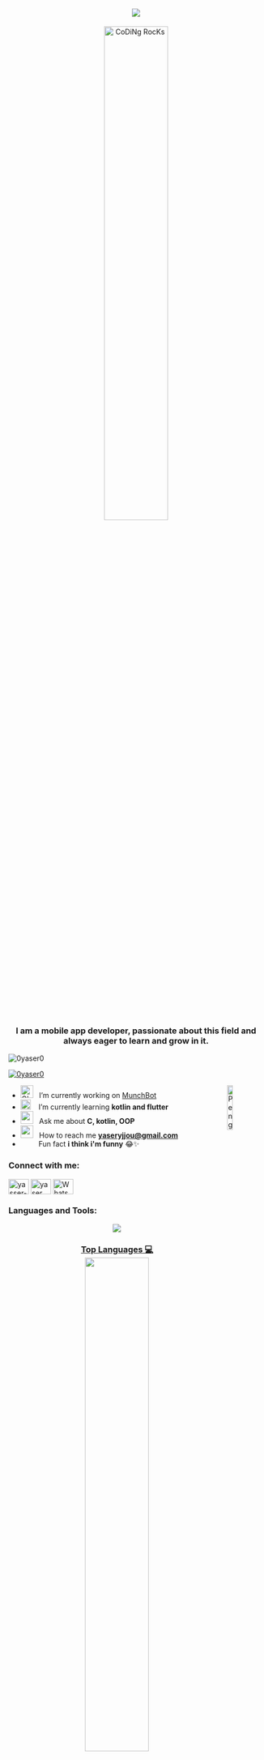<h1 align="center">
    <img src="https://readme-typing-svg.herokuapp.com/?font=Righteous&size=35&color=002F94&center=true&vCenter=true&width=500&height=70&duration=4000&pause=1000&lines=Hello+Coders!+✨;+I'm+Yaser+Yjjou+|+λύκος;" />
</h1>
<div align="center" width="50">
<img src="https://github.com/SP-XD/SP-XD/blob/main/images/dev-working_rounded.gif?raw=true" href="https://github.com/sp-xd" alt="CoDiNg RocKs"  width="50%"/><br> 
<div/>
<h3 align="center">I am a mobile app developer, passionate about this field and always eager to learn and grow in it.</h3>

<p align="left"> <img src="https://komarev.com/ghpvc/?username=0yaser0&label=Profile%20views&color=0e75b6&style=flat" alt="0yaser0" /> </p>

<p align="left"> <a href="https://github.com/ryo-ma/github-profile-trophy"><img src="https://github-profile-trophy.vercel.app/?username=0yaser0" alt="0yaser0" /></a> </p>

<div align="left">

-  <img alt="GIF" src="https://github.com/SP-XD/SP-XD/blob/main/images/Developer.gif" width="25" /> &nbsp; I’m currently working on [MunchBot](https://github.com/0yaser0/MunchBotApp) <img align="right" src="https://raw.githubusercontent.com/Tarikul-Islam-Anik/Animated-Fluent-Emojis/master/Emojis/Animals/Penguin.png" alt="Penguin" width="15%" /><br>
- <img src="https://github.com/SP-XD/SP-XD/blob/main/images/hyperkitty.gif?raw=true" width="20" />&nbsp;&nbsp;&nbsp; I’m currently learning **kotlin and flutter** <br>
- <img src="https://github.com/SP-XD/SP-XD/blob/main/images/message.gif?raw=true" width="25" />&nbsp;&nbsp; Ask me about **C, kotlin, OOP** <br>
- <img src="https://github.com/SP-XD/SP-XD/blob/main/images/letterbox.gif?raw=true" width="25" /> &nbsp; How to reach me **yaseryjjou@gmail.com**<br>
- &nbsp;&nbsp;<img src="https://github.com/SP-XD/SP-XD/blob/main/images/lightning.gif?raw=true" width="12" />&nbsp;&nbsp;&nbsp;&nbsp;Fun fact **i think i'm funny** 😂✨<br>


<div/>
<h3 align="left">Connect with me:</h3>
<p align="left">  
<a href="https://linkedin.com/in/yasser-yjjou" target="blank"><img align="center" src="https://raw.githubusercontent.com/rahuldkjain/github-profile-readme-generator/master/src/images/icons/Social/linked-in-alt.svg" alt="yasser-yjjou" height="30" width="40" /></a>   
<a href="https://instagram.com/yaser__yjjou" target="blank"><img align="center" src="https://raw.githubusercontent.com/rahuldkjain/github-profile-readme-generator/master/src/images/icons/Social/instagram.svg" alt="yaser__yjjou" height="30" width="40" /></a>
<a href="http://wa.me/+212608399120" target="blank">
  <img align="center" src="https://raw.githubusercontent.com/rahuldkjain/github-profile-readme-generator/master/src/images/icons/Social/whatsapp.svg" alt="WhatsApp" height="30" width="40" />
</a>
</p>

<h3 align="ceznter">Languages and Tools:</h3>

<p align="center">
  <a href="https://skillicons.dev">
<img src="https://skillicons.dev/icons?i=androidstudio,kotlin,figma,arduino,c,cpp,css,bootstrap,dart,discord,firebase,flask,flutter,git,github,gradle,html,idea,ai,js,latex,linux,maven,mysql,nodejs,npm,php,postman,py,pycharm,raspberrypi,sqlite,selenium,visualstudio,vscode,windows,&theme=dark&perline=12"\>
</p>

<h3 align="center">Top Languages 💻<h3\>    
    
<div align="center" >
  
  <img src="https://github-readme-stats.vercel.app/api/top-langs/?username=0yaser0&layout=compact&theme=radical" width="50%" style="height:auto;">
   
</div>
<h3 align="center">GitHub Stats 📊<h3\>   
    
<div align="center" >

  <img src="https://github-readme-stats.vercel.app/api?username=0yaser0&show_icons=true&theme=radical" width="50%" style="height:auto;">
</div>






